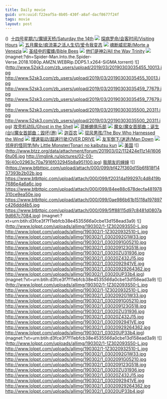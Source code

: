 ```yaml
---
title: Daily movie
guid: urn:uuid:f22eaf5a-8b05-430f-a8af-dacf8677f24f
tags: movie
layout: post
---
```


()
![]()
[十四号星期六/魔镜天桥/Saturday the 14th](magnet:?xt=urn:btih:4f91a681349d033e0fb7a3bc3645d40fe36997b7)
![](http://img.google.com.btba.xiaoeryi.com/upload/2019/03/03/65Y5196541D180.big.jpg)
[探病罗命/会客时间/Visiting Hours](magnet:?xt=urn:btih:ae4176184379b1eff1f4f2757420f0ee79c74c89)
![](http://img.google.com.btba.xiaoeryi.com/upload/2019/03/03/519n5L14448253.big.jpg)
[五月魔女/疯流美之活人生切/爱令我变态](magnet:?xt=urn:btih:105a1a1c4a1ea009dba34cce64cee91a425c7f66)
![](http://img.google.com.btba.xiaoeryi.com/upload/2014/11/01/AvAMEmEM7mvM.big.jpg)
[魂断威尼斯/Morte a Venezia](magnet:?xt=urn:btih:2e4c877f64c91fe2d4e7b4b15c129fef0ca2ed43)
![](http://img.google.com.btba.xiaoeryi.com/upload/2019/03/03/1194246O6H5545.big.jpg)
[圣经中的蜜蜂/Bible Bees](magnet:?xt=urn:btih:9d436d5f10f0ae205026885a068b4847cf747da7)
![](http://img.google.com.btba.xiaoeryi.com/upload/2019/03/03/561x134557s916.big.jpg)
[他们是神2/All the Way Trinity](magnet:?xt=urn:btih:864cb16d6ebeaeaa6850922752ef111f08a01241)
![](http://img.google.com.btba.xiaoeryi.com/upload/2014/10/31/Xfa0MfXuSPSS.big.jpg)
(magnet:?dn=Spider-Man.Into.the.Spider-Verse.2018.1080p.AMZN.WEBRip.DDP5.1.x264-SiGMA.torrent)
![](http://www.52sk3.com/zb_users/upload/2019/03/20190303035455_10013.jpg
http://www.52sk3.com/zb_users/upload/2019/03/20190303035455_10013.jpg
http://www.52sk3.com/zb_users/upload/2019/03/20190303035459_77679.jpg
http://www.52sk3.com/zb_users/upload/2019/03/20190303035459_77679.jpg
http://www.52sk3.com/zb_users/upload/2019/03/20190303035500_20311.jpg
http://www.52sk3.com/zb_users/upload/2019/03/20190303035500_20311.jpg)
[攻壳机动队/Ghost in the Shell](magnet:?xt=urn:btih:d89f2c62e48c19b62956d396702dfb0739794132)
![](http://img.google.com.btba.xiaoeryi.com/upload/2017/04/06/504e11M9169436.big.jpg)
[蓝蜥蜴俱乐部](ed2k://|file|蓝蜥蜴俱乐部.720p.BD中字[最新电影www.66ys.tv](ED2000.COM).mp4|1262880689|9B4518879324047CC2DD0A76ED55647D|h=LC2SDMGFLHV2O426RUZTZQGCLVCKSOQ4|/蓝蜥蜴俱乐部.720p.BD中字.mp4)
![](https://tu.66vod.net/2019/0390.jpg)
[魔女/魔女首部曲：诞生(台)/魔女首部曲：毀坏(港)](magnet:?xt=urn:btih:992ec31a7f061558ee213fe195e350a5e25dc431)
![](http://img.google.com.btba.xiaoeryi.com/upload/2019/03/02/6055154_6184S2.big.jpg)
[迦百农](ed2k://|file|迦百农.720p.BD中字[最新电影www.66ys.tv](ED2000.COM).mp4|1966072625|3A2AE0E6A307FE6362B5A8C53CD31E8F|h=RKAZFPVQB6YVGKPYQJ3TELXNYVHSRFRD|/迦百农.720p.BD中字.mp4)
![](https://tu.66vod.net/2019/0377.jpg)
[驭风男孩/The Boy Who Harnessed the Wind](magnet:?xt=urn:btih:092cdff61d75448b76f463e3a1764f37df12ebab)
![](http://img.google.com.btba.xiaoeryi.com/upload/2019/03/02/512B8965451K17.big.jpg)
[增速驱动/超速行驶/OVER DRIVE](magnet:?xt=urn:btih:aecc7e5f1c4a81bc6d6858e178857ea3dcb5fad6)
![](http://img.google.com.btba.xiaoeryi.com/upload/2019/03/02/H70155110S3157.big.jpg)
[友军倒下/迷途/Man Down](magnet:?xt=urn:btih:4808016dcf861e1a17bca389451714332b93ceb7)
![](http://img.google.com.btba.xiaoeryi.com/upload/2019/03/02/51757d0163M754.big.jpg)
[邻座的怪同学/My Little Monster/Tonari no kaibutsu kun](magnet:?xt=urn:btih:50055c5c4744595240ec2b298e11abef9fdeeb44)
![](http://img.google.com.btba.xiaoeryi.com/upload/2019/03/02/53302_941651o5.big.jpg)
[美国](magnet:?xt=urn:btih:912AC86BCF328E15AA4B138EB81A330B131BF03E)
![](http://www.btzz.org/data/attachment/forum/201903/02/112424e11z14j16066tu06.jpg
http://imglink.ru/pictures/02-03-19/40c02963c70a7916f032945b8a951100.jpg)
[我朋友的婶婶](magnet:?xt=urn:btih:9455DB239EC074056C611D6FBCFE453C6AA2A5A5)
![](https://www.btbttpic.com/upload/attach/000/099/bf427f360d15b6f818f1437393b2b02b.jpg
https://www.btbttpic.com/upload/attach/000/099/f20314a199297c4d8419b7686e4a6a6c.jpg
https://www.btbttpic.com/upload/attach/000/099/84ee88c678decfa481978310ce9ea50e.jpg
https://www.btbttpic.com/upload/attach/000/099/0ae986b61b15118a197897c426ddd4b5.jpg
https://www.btbttpic.com/upload/attach/000/099/5ff88115d97c8481d0807a9d667c7084.jpg)
(magnet:?xt=urn:btih:d3fce3f7f11ebfcb38e4535*566*a0cbe13d158ead3a9)
![](http://www.lolppt.com/uploads/allimg/190302/1-1Z302093S50-L.jpg
http://www.lolppt.com/uploads/allimg/190302/1-1Z3020932510-L.jpg
http://www.lolppt.com/uploads/allimg/190302/1_0302092G1W33.jpg
http://www.lolppt.com/uploads/allimg/190302/1_0302091G05210.jpg
http://www.lolppt.com/uploads/allimg/190302/1_030209123G518.jpg
http://www.lolppt.com/uploads/allimg/190302/1_03020ZU31936.jpg
http://www.lolppt.com/uploads/allimg/190302/1_03020Z432J15.jpg
http://www.lolppt.com/uploads/allimg/190302/1_0302092941VE.jpg
http://www.lolppt.com/uploads/allimg/190302/1_03020929264362.jpg
http://www.lolppt.com/uploads/allimg/190302/1_03020UP33b4.jpg)
(magnet:?xt=urn:btih:d3fce3f7f11ebfcb38e4535*566*a0cbe13d158ead3a9)
![](http://www.lolppt.com/uploads/allimg/190302/1-1Z302093S50-L.jpg
http://www.lolppt.com/uploads/allimg/190302/1-1Z3020932510-L.jpg
http://www.lolppt.com/uploads/allimg/190302/1_0302092G1W33.jpg
http://www.lolppt.com/uploads/allimg/190302/1_0302091G05210.jpg
http://www.lolppt.com/uploads/allimg/190302/1_030209123G518.jpg
http://www.lolppt.com/uploads/allimg/190302/1_03020ZU31936.jpg
http://www.lolppt.com/uploads/allimg/190302/1_03020Z432J15.jpg
http://www.lolppt.com/uploads/allimg/190302/1_0302092941VE.jpg
http://www.lolppt.com/uploads/allimg/190302/1_03020929264362.jpg
http://www.lolppt.com/uploads/allimg/190302/1_03020UP33b4.jpg)
(magnet:?xt=urn:btih:d3fce3f7f11ebfcb38e4535*566*a0cbe13d158ead3a9)
![](http://www.lolppt.com/uploads/allimg/190302/1-1Z302093S50-L.jpg
http://www.lolppt.com/uploads/allimg/190302/1-1Z3020932510-L.jpg
http://www.lolppt.com/uploads/allimg/190302/1_0302092G1W33.jpg
http://www.lolppt.com/uploads/allimg/190302/1_0302091G05210.jpg
http://www.lolppt.com/uploads/allimg/190302/1_030209123G518.jpg
http://www.lolppt.com/uploads/allimg/190302/1_03020ZU31936.jpg
http://www.lolppt.com/uploads/allimg/190302/1_03020Z432J15.jpg
http://www.lolppt.com/uploads/allimg/190302/1_0302092941VE.jpg
http://www.lolppt.com/uploads/allimg/190302/1_03020929264362.jpg
http://www.lolppt.com/uploads/allimg/190302/1_03020UP33b4.jpg)
